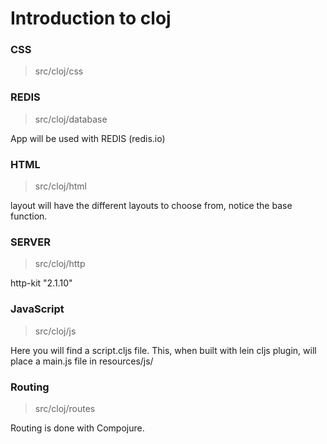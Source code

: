 # Introduction to cloj

### CSS
> src/cloj/css

### REDIS
> src/cloj/database

App will be used with REDIS (redis.io)

### HTML
> src/cloj/html

layout will have the different layouts to choose from, notice the base function.

### SERVER
> src/cloj/http

http-kit "2.1.10"

### JavaScript
> src/cloj/js

Here you will find a script.cljs file. This, when built with lein cljs plugin, will place a main.js file in resources/js/

### Routing
> src/cloj/routes

Routing is done with Compojure.

